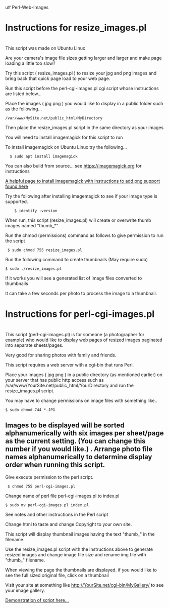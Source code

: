 u# Perl-Web-Images

#
# Instructions for resize_images.pl
#

This script was made on Ubuntu Linux

Are your camera's image file sizes getting larger and larger and make page loading a little too slow?

Try this script ( resize_images.pl ) to resize your jpg and png images and bring back that quick page load to your web page.

Run this script before the perl-cgi-images.pl cgi script whose instructions are listed below... 

Place the images ( jpg png ) you would like to display in a public folder such as the following...

    /var/www/MySite.net/public_html/MyDirectory

Then place the resize_images.pl script in the same directory as your images

You will need to install imagemagick for this script to run

To install imagemagick on Ubuntu Linux try the following...

      $ sudo apt install imagemagick 

You can also build from source... see  https://imagemagick.org for instructions

[A helpful page to install imagemagick with instructions to add png support found here](https://linuxconfig.org/how-to-install-imagemagick-7-on-ubuntu-18-04-linux)  

Try the following after installing imagemagick to see if your image type is supported.

        $ identify -version

When run, this script (resize_images.pl) will create or overwrite thumb images named "thumb_*"

Run the chmod (permissions) command as follows to give permission to run the script
 
     $ sudo chmod 755 resize_images.pl

Run the following command to create thumbnails (May require sudo)
 
    $ sudo ./resize_images.pl 

If it works you will see a generated list of image files converted to thumbnails

It can take a few seconds per photo to process the image to a thumbnail.

#
# Instructions for perl-cgi-images.pl
#

This script (perl-cgi-images.pl) is for someone (a photographer for example) who would like to display web pages of resized images paginated into separate sheets/pages.

Very good for sharing photos with family and friends.

This script requires a web server with a cgi-bin that runs Perl.  

Place your images ( jpg png ) in a public directory (as mentioned earlier) on your server that has public http access such as /var/www/YourSite.net/public_html/YourDirectory and run the resize_images.pl script.

You may have to change permissions on image files with something like..

    $ sudo chmod 744 *.JPG

Images to be displayed will be sorted alphanumerically with six images per sheet/page as the current setting. (You can change this number if you would like.)
.
Arrange photo file names alphanumerically to determine display order when running this script.
-
Give execute permission to the perl script.

     $ chmod 755 perl-cgi-images.pl 

Change name of perl file perl-cgi-images.pl to index.pl

    $ sudo mv perl-cgi-images.pl index.pl

See notes and other instructions in the Perl script

Change html to taste and change Copyright to your own site.

This script will display thumbnail images having the text "thumb_" in the filename.

Use the resize_images.pl script with the instructions above to generate resized images and change image file size and rename img file with "thumb_" filename.

When viewing the page the thumbnails are displayed. if you would like to see the full sized original file, click on a thumbnail

Visit your site at something like http://YourSite.net/cgi-bin/MyGallery/ to see your image gallery.

[Demonstration of script here...](https://joelrader.net/cgi-bin/backgrounds/?sheet=1)
